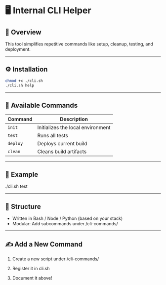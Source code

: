 <!--
START OF docs/internal-tools/cli-helper.md

Purpose:
Provides usage guidelines for our internal CLI utility used to simplify common workflows.

Update Frequency:
Update whenever a new CLI command is added or modified.

Location: docs/internal-tools/cli-helper.md
-->

# 🖥️ Internal CLI Helper

## 🚀 Overview
This tool simplifies repetitive commands like setup, cleanup, testing, and deployment.

---

## ⚙️ Installation

```bash
chmod +x ./cli.sh
./cli.sh help
```
---

## 📘 Available Commands

| Command  | Description                       |
| -------- | --------------------------------- |
| `init`   | Initializes the local environment |
| `test`   | Runs all tests                    |
| `deploy` | Deploys current build             |
| `clean`  | Cleans build artifacts            |

---

## 🧪 Example

./cli.sh test


---

## 🧱 Structure

- Written in Bash / Node / Python (based on your stack)
- Modular: Add subcommands under /cli-commands/

---

## ✍️ Add a New Command

1. Create a new script under /cli-commands/

2. Register it in cli.sh

3. Document it above!

<!-- END OF docs/internal-tools/cli-helper.md -->